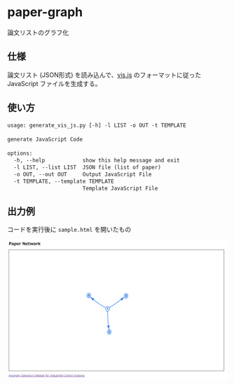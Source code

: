 # paper-graph
論文リストのグラフ化

## 仕様
論文リスト (JSON形式) を読み込んで、[vis.js](https://visjs.org/) のフォーマットに従った JavaScript ファイルを生成する。

## 使い方
```
usage: generate_vis_js.py [-h] -l LIST -o OUT -t TEMPLATE

generate JavaScript Code

options:
  -h, --help            show this help message and exit
  -l LIST, --list LIST  JSON file (list of paper)
  -o OUT, --out OUT     Output JavaScript File
  -t TEMPLATE, --template TEMPLATE
                        Template JavaScript File
```

## 出力例
コードを実行後に `sample.html` を開いたもの

![](./fig/network.png)